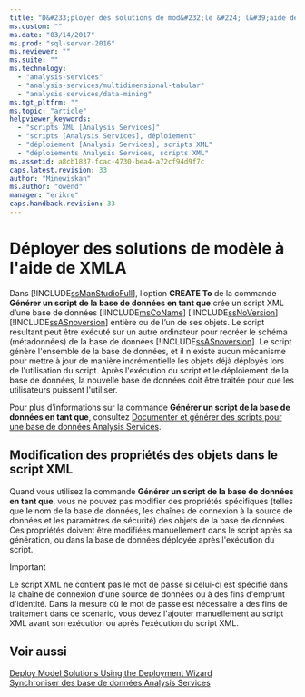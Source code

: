 ```yaml
---
title: "D&#233;ployer des solutions de mod&#232;le &#224; l&#39;aide de XMLA | Microsoft Docs"
ms.custom: ""
ms.date: "03/14/2017"
ms.prod: "sql-server-2016"
ms.reviewer: ""
ms.suite: ""
ms.technology: 
  - "analysis-services"
  - "analysis-services/multidimensional-tabular"
  - "analysis-services/data-mining"
ms.tgt_pltfrm: ""
ms.topic: "article"
helpviewer_keywords: 
  - "scripts XML [Analysis Services]"
  - "scripts [Analysis Services], déploiement"
  - "déploiement [Analysis Services], scripts XML"
  - "déploiements Analysis Services, scripts XML"
ms.assetid: a8cb1837-fcac-4730-bea4-a72cf94d9f7c
caps.latest.revision: 33
author: "Minewiskan"
ms.author: "owend"
manager: "erikre"
caps.handback.revision: 33
---
```

# D&#233;ployer des solutions de mod&#232;le &#224; l&#39;aide de XMLA
  Dans [!INCLUDE[ssManStudioFull](../../includes/ssmanstudiofull-md.md)], l’option **CREATE To** de la commande **Générer un script de la base de données en tant que** crée un script XML d’une base de données [!INCLUDE[msCoName](../../includes/msconame-md.md)] [!INCLUDE[ssNoVersion](../../includes/ssnoversion-md.md)] [!INCLUDE[ssASnoversion](../../includes/ssasnoversion-md.md)] entière ou de l’un de ses objets. Le script résultant peut être exécuté sur un autre ordinateur pour recréer le schéma (métadonnées) de la base de données [!INCLUDE[ssASnoversion](../../includes/ssasnoversion-md.md)]. Le script génère l'ensemble de la base de données, et il n'existe aucun mécanisme pour mettre à jour de manière incrémentielle les objets déjà déployés lors de l'utilisation du script. Après l'exécution du script et le déploiement de la base de données, la nouvelle base de données doit être traitée pour que les utilisateurs puissent l'utiliser.  
  
 Pour plus d’informations sur la commande **Générer un script de la base de données en tant que**, consultez [Documenter et générer des scripts pour une base de données Analysis Services](../../analysis-services/multidimensional-models/document-and-script-an-analysis-services-database.md).  
  
## Modification des propriétés des objets dans le script XML  
 Quand vous utilisez la commande **Générer un script de la base de données en tant que**, vous ne pouvez pas modifier des propriétés spécifiques (telles que le nom de la base de données, les chaînes de connexion à la source de données et les paramètres de sécurité) des objets de la base de données. Ces propriétés doivent être modifiées manuellement dans le script après sa génération, ou dans la base de données déployée après l'exécution du script.  
  
> [!IMPORTANT]  
>  Le script XML ne contient pas le mot de passe si celui-ci est spécifié dans la chaîne de connexion d'une source de données ou à des fins d'emprunt d'identité. Dans la mesure où le mot de passe est nécessaire à des fins de traitement dans ce scénario, vous devez l'ajouter manuellement au script XML avant son exécution ou après l'exécution du script XML.  
  
## Voir aussi  
 [Deploy Model Solutions Using the Deployment Wizard](../../analysis-services/multidimensional-models/deploy-model-solutions-using-the-deployment-wizard.md)   
 [Synchroniser des base de données Analysis Services](../../analysis-services/multidimensional-models/synchronize-analysis-services-databases.md)  
  
  
